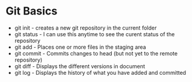 # Git Basics

* git init - creates a new git repository in the current folder
* git status - I can use this anytime to see the curent status of the repository
* git add - Places one or more files in the staging area
* git commit - Commits changes to head (but not yet to the remote repository) 
* git diff - Displays the different versions in document
* git log - Displays the history of what you have added and committed
